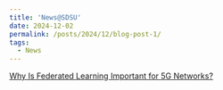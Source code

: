 ```yaml
---
title: 'News@SDSU'
date: 2024-12-02
permalink: /posts/2024/12/blog-post-1/
tags:
  - News
---
```


[Why Is Federated Learning Important for 5G Networks?](https://www.sdstate.edu/news/2024/12/why-federated-learning-important-5g-networks)
